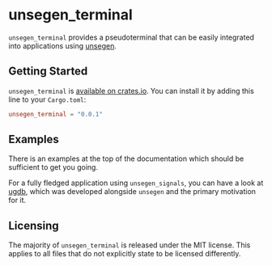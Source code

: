 # unsegen_terminal

`unsegen_terminal` provides a pseudoterminal that can be easily integrated into applications using [unsegen](https://crates.io/crates/unsegen).

## Getting Started

`unsegen_terminal` is [available on crates.io](https://crates.io/crates/unsegen_terminal). You can install it by adding this line to your `Cargo.toml`:

```toml
unsegen_terminal = "0.0.1"
```

## Examples

There is an examples at the top of the documentation which should be sufficient to get you going.

For a fully fledged application using `unsegen_signals`, you can have a look at [ugdb](https://github.com/ftilde/ugdb), which was developed alongside `unsegen` and the primary motivation for it.

## Licensing

The majority of `unsegen_terminal` is released under the MIT license. This applies to all files that do not explicitly state to be licensed differently.

